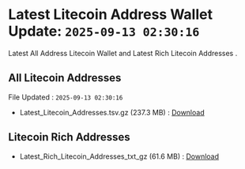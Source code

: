 # Latest Litecoin Address Wallet Update: `2025-09-13 02:30:16`

Latest All Address Litecoin Wallet and Latest Rich Litecoin Addresses .

## All Litecoin Addresses

File Updated : `2025-09-13 02:30:16`

- Latest_Litecoin_Addresses.tsv.gz (237.3 MB) : [Download](https://github.com/Pymmdrza/Rich-Address-Wallet/releases/tag/Litecoin)

## Litecoin Rich Addresses

- Latest_Rich_Litecoin_Addresses_txt_gz (61.6 MB) : [Download](https://github.com/Pymmdrza/Rich-Address-Wallet/releases/tag/Litecoin)
